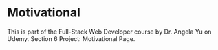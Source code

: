 # Motivational
This is part of the Full-Stack Web Developer course by Dr. Angela Yu on Udemy. 
Section 6 Project: Motivational Page.
